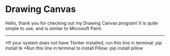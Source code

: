 # Drawing Canvas

Hello, thank you for checking out my Drawing Canvas program! It is quite simple to use, and is similar to Microsoft Paint.

*****************************************************************************************************************************

*If your system does not have Tkinter installed, run this line in terminal:
pip install tk
*Run this line in terminal to install Pillow:
pip install pillow
